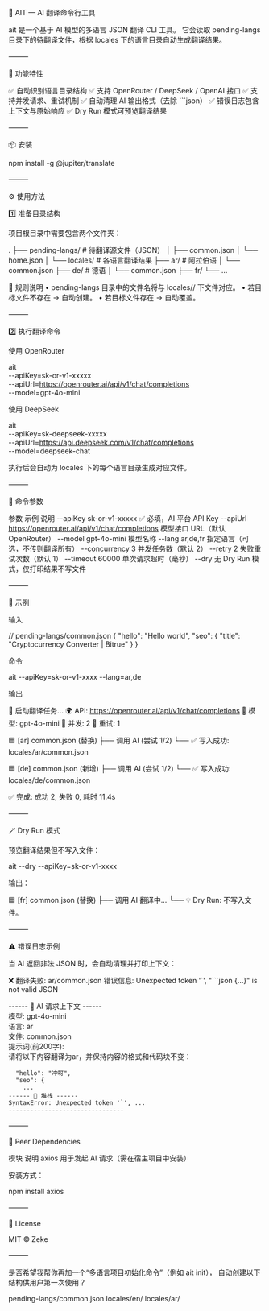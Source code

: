 🧠 AIT — AI 翻译命令行工具

ait 是一个基于 AI 模型的多语言 JSON 翻译 CLI 工具。
它会读取 pending-langs 目录下的待翻译文件，根据 locales 下的语言目录自动生成翻译结果。

⸻

🚀 功能特性

✅ 自动识别语言目录结构
✅ 支持 OpenRouter / DeepSeek / OpenAI 接口
✅ 支持并发请求、重试机制
✅ 自动清理 AI 输出格式（去除 ```json）
✅ 错误日志包含上下文与原始响应
✅ Dry Run 模式可预览翻译结果

⸻

📦 安装

npm install -g @jupiter/translate


⸻

⚙️ 使用方法

1️⃣ 准备目录结构

项目根目录中需要包含两个文件夹：

.
├── pending-langs/         # 待翻译源文件（JSON）
│   ├── common.json
│   └── home.json
│
└── locales/               # 各语言翻译结果
    ├── ar/                # 阿拉伯语
    │   └── common.json
    ├── de/                # 德语
    │   └── common.json
    ├── fr/
    └── ...

📘 规则说明
	•	pending-langs 目录中的文件名将与 locales/<lang>/ 下文件对应。
	•	若目标文件不存在 → 自动创建。
	•	若目标文件存在 → 自动覆盖。

⸻

2️⃣ 执行翻译命令

使用 OpenRouter

ait \
  --apiKey=sk-or-v1-xxxxx \
  --apiUrl=https://openrouter.ai/api/v1/chat/completions \
  --model=gpt-4o-mini

使用 DeepSeek

ait \
  --apiKey=sk-deepseek-xxxxx \
  --apiUrl=https://api.deepseek.com/v1/chat/completions \
  --model=deepseek-chat

执行后会自动为 locales 下的每个语言目录生成对应文件。

⸻

🧩 命令参数

参数	示例	说明
--apiKey	sk-or-v1-xxxxx	✅ 必填，AI 平台 API Key
--apiUrl	https://openrouter.ai/api/v1/chat/completions	模型接口 URL（默认 OpenRouter）
--model	gpt-4o-mini	模型名称
--lang	ar,de,fr	指定语言（可选，不传则翻译所有）
--concurrency	3	并发任务数（默认 2）
--retry	2	失败重试次数（默认 1）
--timeout	60000	单次请求超时（毫秒）
--dry	无	Dry Run 模式，仅打印结果不写文件


⸻

📘 示例

输入

// pending-langs/common.json
{
  "hello": "Hello world",
  "seo": {
    "title": "Cryptocurrency Converter | Bitrue"
  }
}

命令

ait --apiKey=sk-or-v1-xxxx --lang=ar,de

输出

🚀 启动翻译任务...
🌍 API: https://openrouter.ai/api/v1/chat/completions
🔑 模型: gpt-4o-mini
🧵 并发: 2
🔁 重试: 1

🟦 [ar] common.json (替换)
   ├── 调用 AI (尝试 1/2)
   └── ✅ 写入成功: locales/ar/common.json

🟦 [de] common.json (新增)
   ├── 调用 AI (尝试 1/2)
   └── ✅ 写入成功: locales/de/common.json

✅ 完成: 成功 2, 失败 0, 耗时 11.4s


⸻

🪄 Dry Run 模式

预览翻译结果但不写入文件：

ait --dry --apiKey=sk-or-v1-xxxx

输出：

🟦 [fr] common.json (替换)
   ├── 调用 AI 翻译中...
   └── 💡 Dry Run: 不写入文件。


⸻

⚠️ 错误日志示例

当 AI 返回非法 JSON 时，会自动清理并打印上下文：

❌ 翻译失败: ar/common.json
   错误信息: Unexpected token '`', "```json {...}" is not valid JSON

------ 🧩 AI 请求上下文 ------  
模型: gpt-4o-mini  
语言: ar  
文件: common.json  
提示词(前200字):  
请将以下内容翻译为ar，并保持内容的格式和代码块不变：  
```{
  "hello": "冲呀",
  "seo": {
    ...
------ 💬 堆栈 ------
SyntaxError: Unexpected token '`', ...
--------------------------------
```
⸻

🧠 Peer Dependencies

模块	说明
axios	用于发起 AI 请求（需在宿主项目中安装）

安装方式：

npm install axios


⸻

🧰 License

MIT © Zeke

⸻

是否希望我帮你再加一个“多语言项目初始化命令”（例如 ait init），
自动创建以下结构供用户第一次使用？

pending-langs/common.json
locales/en/
locales/ar/